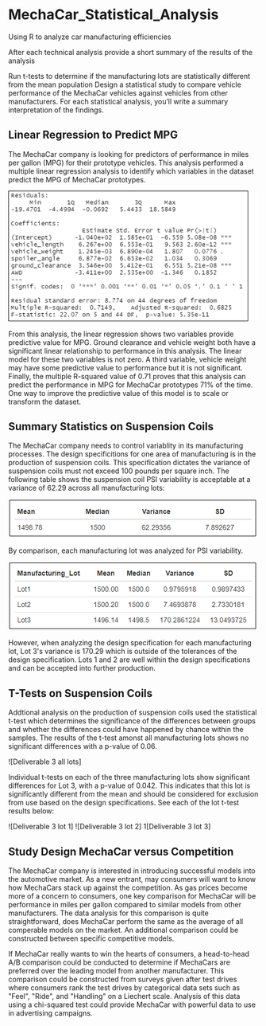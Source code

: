 # MechaCar_Statistical_Analysis
Using R to analyze car manufacturing efficiencies

After each technical analysis provide a short summary of the results of the analysis



Run t-tests to determine if the manufacturing lots are statistically different from the mean population
Design a statistical study to compare vehicle performance of the MechaCar vehicles against vehicles from other manufacturers. For each statistical analysis, you’ll write a summary interpretation of the findings.

## Linear Regression to Predict MPG
The MechaCar company is looking for predictors of performance in miles per gallon (MPG) for their prototype vehicles. This analysis performed a multiple linear regression analysis to identify which variables in the dataset predict the MPG of MechaCar prototypes.

![Deliverable 1 analysis](https://github.com/Bscheinin/MechaCar_Statistical_Analysis/blob/main/Deliverable%201%20analysis.PNG)

From this analysis, the linear regression shows two variables provide predictive value for MPG. Ground clearance and vehicle weight both have a significant linear relationship to performance in this analysis. The linear model for these two variables is not zero. A third variable, vehicle weight may have some predictive value to performance but it is not significant. Finally, the multiple R-squared value of 0.71 proves that this analysis can predict the performance in MPG for MechaCar prototypes 71% of the time. One way to improve the predictive value of this model is to scale or transform the dataset. 

## Summary Statistics on Suspension Coils
The MechaCar company needs to control variablity in its manufacturing processes. The design specificitions for one area of manufacturing is in the production of suspension coils. This specification dictates the variance of suspension coils must not exceed 100 pounds per square inch. The following table shows the suspension coil PSI variability is acceptable at a variance of 62.29 across all manufacturing lots:

![Deliverable 2 total](https://github.com/Bscheinin/MechaCar_Statistical_Analysis/blob/main/Deliverable%202%20total%20summary.PNG)

By comparison, each manufacturing lot was analyzed for PSI variability. 

![Deliverable 2 lot summary](https://github.com/Bscheinin/MechaCar_Statistical_Analysis/blob/main/Deliverable%202%20lot%20summary.PNG)

However, when analyzing the design specification for each manufacturing lot, Lot 3's variance is 170.29 which is outside of the tolerances of the design specification. Lots 1 and 2 are well within the design specifications and can be accepted into further production.

## T-Tests on Suspension Coils
Addtional analysis on the production of suspension coils used the statistical t-test which determines the significance of the differences between groups and whether the differences could have happened by chance within the samples. The results of the t-test amonst all manufacturing lots shows no significant differences with a p-value of 0.06. 

![Deliverable 3 all lots]

Individual t-tests on each of the three manufacturing lots show significant differences for Lot 3, with a p-value of 0.042. This indicates that this lot is significantly different from the mean and should be considered for exclusion from use based on the design specifications. See each of the lot t-test results below:

![Deliverable 3 lot 1]
![Deliverable 3 lot 2]
1[Deliverable 3 lot 3]

## Study Design MechaCar versus Competition
The MechaCar company is interested in introducing successful models into the automotive market. As a new entrant, may consumers will want to know how MechaCars stack up against the competition. As gas prices become more of a concern to consumers, one key comparison for MechaCar will be performance in miles per gallon compared to similar models from other manufacturers. The data analysis for this comparison is quite straightforward, does MechaCar perform the same as the average of all comperable models on the market. An additional comparison could be constructed between specific competitive models.

If MechaCar really wants to win the hearts of consumers, a head-to-head A/B comparison could be conducted to determine if MechaCars are preferred over the leading model from another manufacturer. This comparison could be constructed from surveys given after test drives where consumers rank the test drives by categorical data sets such as "Feel", "Ride", and "Handling" on a Liechert scale. Analysis of this data using a chi-squared test could provide MechaCar with powerful data to use in advertising campaigns.

 